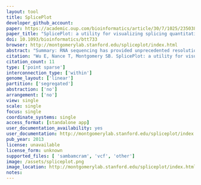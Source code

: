 ```yaml
---
layout: tool 
title: SplicePlot
developer_github_account: 
paper: https://academic.oup.com/bioinformatics/article/30/7/1025/235038
paper_title: "SplicePlot: a utility for visualizing splicing quantitative trait loci"
doi: 10.1093/bioinformatics/btt733
browser: http://montgomerylab.stanford.edu/spliceplot/index.html
abstract: "Summary: RNA sequencing has provided unprecedented resolution of alternative splicing and splicing quantitative trait loci (sQTL). However, there are few tools available for visualizing the genotype-dependent effects of splicing at a population level. SplicePlot is a simple command line utility that produces intuitive visualization of sQTLs and their effects. SplicePlot takes mapped RNA sequencing reads in BAM format and genotype data in VCF format as input and outputs publication-quality Sashimi plots, hive plots and structure plots, enabling better investigation and understanding of the role of genetics on alternative splicing and transcript structure. Availability and implementation: Source code and detailed documentation are available at http://montgomerylab.stanford.edu/spliceplot/index.html under Resources and at Github. SplicePlot is implemented in Python and is supported on Linux and Mac OS. A VirtualBox virtual machine running Ubuntu with SplicePlot already installed is also available."
citation: "Wu E, Nance T, Montgomery SB. SplicePlot: a utility for visualizing splicing quantitative trait loci. Bioinformatics. academic.oup.com; 2014;30: 1025–1026."
citation_count: 11
type: ['point sparse']
interconnection_type: ['within']
genome_layout: ['linear']
partition: ['segregated']
abstraction: ['no']
arrangement: ['no']
view: single
scale: single
focus: single
coordinate_systems: single
access_format: [standalone app]
user_documentation_availability: yes
user_documentation: http://montgomerylab.stanford.edu/spliceplot/index.html#running-spliceplot
pub_year: 2013
license: unavailable
license_form: unknown
supported_files: [ 'sambamcram', 'vcf', 'other']
image: /assets/spliceplot.png
image_location: http://montgomerylab.stanford.edu/spliceplot/index.html
notes: 
---
```

